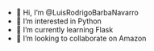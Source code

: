 - 👋 Hi, I’m @LuisRodrigoBarbaNavarro
- 👀 I’m interested in Python
- 🌱 I’m currently learning Flask
- 💞️ I’m looking to collaborate on Amazon

<!---
LuisRodrigoBarbaNavarro/LuisRodrigoBarbaNavarro is a ✨ special ✨ repository because its `README.md` (this file) appears on your GitHub profile.
You can click the Preview link to take a look at your changes.
--->
